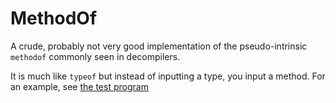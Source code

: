 # MethodOf

A crude, probably not very good implementation of the pseudo-intrinsic `methodof` commonly seen in decompilers.

It is much like `typeof` but instead of inputting a type, you input a method. For an example, see [the test program](https://github.com/EtiTheSpirit/MethodOf/blob/master/MethodOfTest/Program.cs)